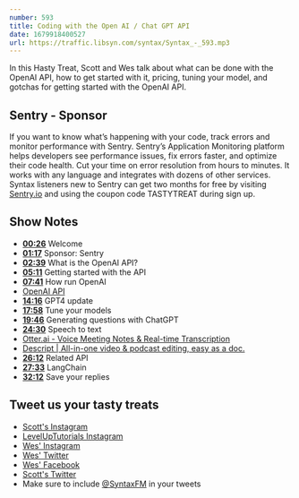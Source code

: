 ```yaml
---
number: 593
title: Coding with the Open AI / Chat GPT API
date: 1679918400527
url: https://traffic.libsyn.com/syntax/Syntax_-_593.mp3
---
```


In this Hasty Treat, Scott and Wes talk about what can be done with the OpenAI API, how to get started with it, pricing, tuning your model, and gotchas for getting started with the OpenAI API.

## Sentry - Sponsor

If you want to know what’s happening with your code, track errors and monitor performance with Sentry. Sentry’s Application Monitoring platform helps developers see performance issues, fix errors faster, and optimize their code health. Cut your time on error resolution from hours to minutes. It works with any language and integrates with dozens of other services. Syntax listeners new to Sentry can get two months for  free by visiting [Sentry.io](https://sentry.io) and using the coupon code TASTYTREAT during sign up.

## Show Notes

* **[00:26](#t=00:26)** Welcome
* **[01:17](#t=01:17)** Sponsor: Sentry
* **[02:39](#t=02:39)** What is the OpenAI API?
* **[05:11](#t=05:11)** Getting started with the API
* **[07:41](#t=07:41)** How run OpenAI
* [OpenAI API](https://openai.com/blog/openai-api)
* **[14:16](#t=14:16)** GPT4 update
* **[17:58](#t=17:58)** Tune your models
* **[19:46](#t=19:46)** Generating questions with ChatGPT
* **[24:30](#t=24:30)** Speech to text
* [Otter.ai - Voice Meeting Notes & Real-time Transcription](https://otter.ai/)
* [Descript | All-in-one video & podcast editing, easy as a doc.](https://www.descript.com/)
* **[26:12](#t=26:12)** Related API
* **[27:33](#t=27:33)** LangChain
* **[32:12](#t=32:12)** Save your replies

## Tweet us your tasty treats

* [Scott's Instagram](https://www.instagram.com/stolinski/)
* [LevelUpTutorials Instagram](https://www.instagram.com/LevelUpTutorials/)
* [Wes' Instagram](https://www.instagram.com/wesbos/)
* [Wes' Twitter](https://twitter.com/wesbos)
* [Wes' Facebook](https://www.facebook.com/wesbos.developer)
* [Scott's Twitter](https://twitter.com/stolinski)
* Make sure to include [@SyntaxFM](https://twitter.com/SyntaxFM) in your tweets
